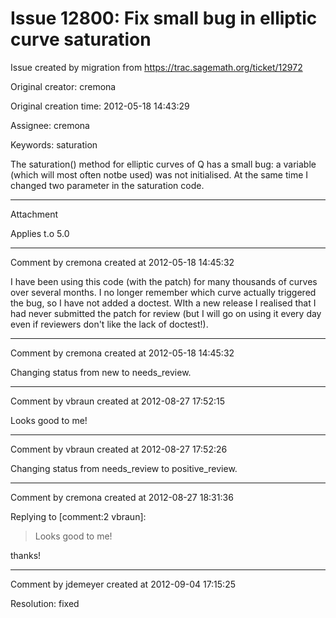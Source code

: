 # Issue 12800: Fix small bug in elliptic curve saturation

Issue created by migration from https://trac.sagemath.org/ticket/12972

Original creator: cremona

Original creation time: 2012-05-18 14:43:29

Assignee: cremona

Keywords: saturation

The saturation() method for elliptic curves of Q has a small bug: a variable (which will most often notbe used) was not initialised.  At the same time I changed two parameter in the saturation code.




---

Attachment

Applies t.o 5.0


---

Comment by cremona created at 2012-05-18 14:45:32

I have been using this code (with the patch) for many thousands of curves over several months.  I no longer remember which curve actually triggered the bug, so I have not added a doctest.  WIth a new release I realised that I had never submitted the patch for review (but I will go on using it every day even if reviewers don't like the lack of doctest!).


---

Comment by cremona created at 2012-05-18 14:45:32

Changing status from new to needs_review.


---

Comment by vbraun created at 2012-08-27 17:52:15

Looks good to me!


---

Comment by vbraun created at 2012-08-27 17:52:26

Changing status from needs_review to positive_review.


---

Comment by cremona created at 2012-08-27 18:31:36

Replying to [comment:2 vbraun]:
> Looks good to me!

thanks!


---

Comment by jdemeyer created at 2012-09-04 17:15:25

Resolution: fixed
